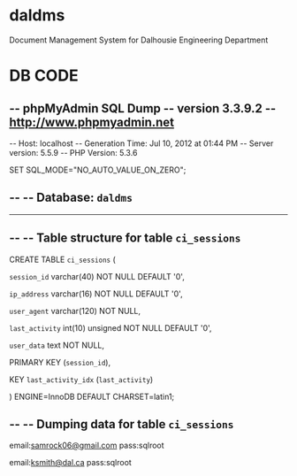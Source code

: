 daldms
======

Document Management System for Dalhousie Engineering Department

DB CODE
=======

-- phpMyAdmin SQL Dump
-- version 3.3.9.2
-- http://www.phpmyadmin.net
--
-- Host: localhost
-- Generation Time: Jul 10, 2012 at 01:44 PM
-- Server version: 5.5.9
-- PHP Version: 5.3.6

SET SQL_MODE="NO_AUTO_VALUE_ON_ZERO";

--
-- Database: `daldms`
--

-- --------------------------------------------------------

--
-- Table structure for table `ci_sessions`
--

CREATE TABLE `ci_sessions` (

  `session_id` varchar(40) NOT NULL DEFAULT '0',

  `ip_address` varchar(16) NOT NULL DEFAULT '0',

  `user_agent` varchar(120) NOT NULL,

  `last_activity` int(10) unsigned NOT NULL DEFAULT '0',

  `user_data` text NOT NULL,

  PRIMARY KEY (`session_id`),

  KEY `last_activity_idx` (`last_activity`)
  
) ENGINE=InnoDB DEFAULT CHARSET=latin1;

--
-- Dumping data for table `ci_sessions`
--

email:samrock06@gmail.com
pass:sqlroot

email:ksmith@dal.ca
pass:sqlroot

